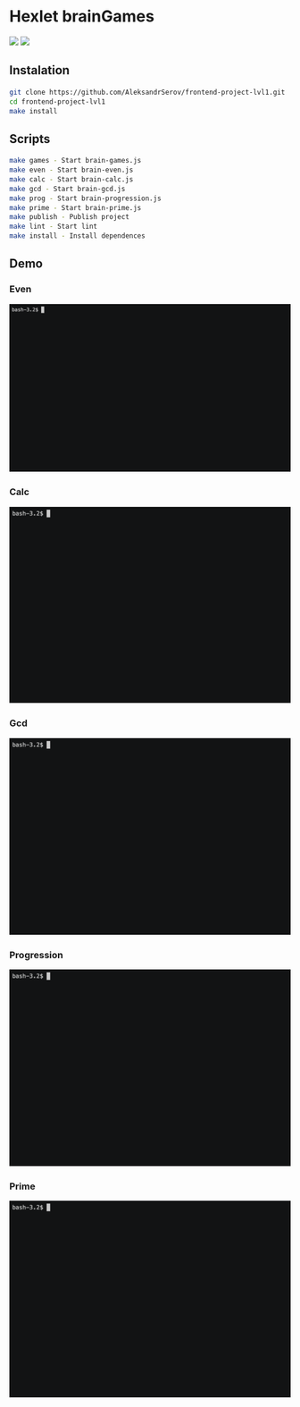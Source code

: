 # Hexlet brainGames

<a href="https://codeclimate.com/github/AleksandrSerov/frontend-project-lvl1/maintainability"><img src="https://api.codeclimate.com/v1/badges/8be57b9cd6a5bf0ed3c8/maintainability" /></a>
<a href="https://travis-ci.com/AleksandrSerov/frontend-project-lvl1">
<img src="https://travis-ci.com/AleksandrSerov/frontend-project-lvl1.svg?branch=master" /></a>

## Instalation

```bash
git clone https://github.com/AleksandrSerov/frontend-project-lvl1.git
cd frontend-project-lvl1
make install
```

## Scripts

```bash
make games - Start brain-games.js
make even - Start brain-even.js
make calc - Start brain-calc.js
make gcd - Start brain-gcd.js
make prog - Start brain-progression.js
make prime - Start brain-prime.js
make publish - Publish project
make lint - Start lint
make install - Install dependences

```

## Demo

### Even

![Even game](demo/even.gif)

### Calc

![Calc game](demo/calc.gif)

### Gcd

![Gcd game](demo/gcd.gif)

### Progression

![Progression game](demo/progression.gif)

### Prime

![Prime game](demo/prime.gif)
